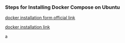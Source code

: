 ### Steps for Installing Docker Compose on Ubuntu
[docker installation form official link](https://docs.docker.com/engine/install/ubuntu/)

[docker installation link](https://phoenixnap.com/kb/install-docker-compose-ubuntu)


a
